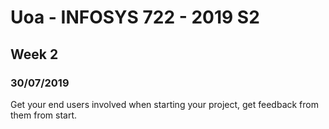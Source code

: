 # Uoa - INFOSYS 722 - 2019 S2

## Week 2
### 30/07/2019

Get your end users involved when starting your project, get feedback from them from start.
